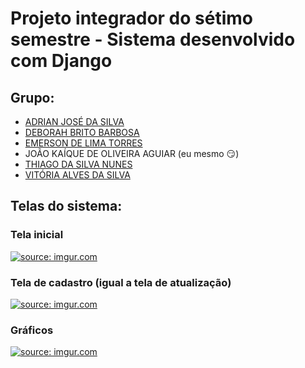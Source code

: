 # Projeto integrador do sétimo semestre - Sistema desenvolvido com Django

## Grupo:

* [ADRIAN JOSÉ DA SILVA](https://github.com/redryun)
* [DEBORAH BRITO BARBOSA](https://github.com/debor4h)
* [EMERSON DE LIMA TORRES](https://github.com/emersonfiwre)
* JOÃO KAÍQUE DE OLIVEIRA AGUIAR (eu mesmo &#x1F60F;)
* [THIAGO DA SILVA NUNES](https://github.com/ThiagoDaSilvaNunes)
* [VITÓRIA ALVES DA SILVA](https://github.com/vitoriaalves86)

## Telas do sistema:
### Tela inicial
<a href="https://imgur.com/nxDMMpN"><img src="https://i.imgur.com/nxDMMpN.png" title="source: imgur.com" /></a>
### Tela de cadastro (igual a tela de atualização)
<a href="https://imgur.com/Ovr5dPn"><img src="https://i.imgur.com/Ovr5dPn.png" title="source: imgur.com" /></a>
### Gráficos
<a href="https://imgur.com/mdHOvWn"><img src="https://i.imgur.com/mdHOvWn.png" title="source: imgur.com" /></a>
